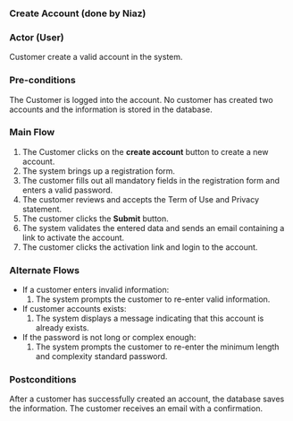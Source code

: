 ### Create Account (done by Niaz)

### Actor (User)
Customer create a valid account in the system.

### Pre-conditions
The Customer is logged into the account. No customer has created two accounts and the information is stored in the database. 

### Main Flow
1. The Customer clicks on the **create account** button to create a new account.
2. The system brings up a registration form.
3. The customer fills out all mandatory fields in the registration form and enters a valid password. 
4. The customer reviews and accepts the Term of Use and Privacy statement.
5. The customer clicks the **Submit** button.
6. The system validates the entered data and sends an email containing a link to activate the account.
7. The customer clicks the activation link and login to the account.

### Alternate Flows
* If a customer enters invalid information:
    1. The system prompts the customer to re-enter valid information.
* If customer accounts exists:
   1. The system displays a message indicating that this account is already exists. 
* If the password is not long or complex enough:
   1.  The system prompts the customer to re-enter the minimum length and complexity standard password. 
   
### Postconditions
After a customer has successfully created an account, the database saves the information. The customer receives an email with a confirmation. 


